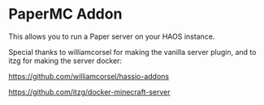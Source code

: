 # PaperMC Addon

This allows you to run a Paper server on your HAOS instance.

Special thanks to williamcorsel for making the vanilla server plugin, and to itzg for making the server docker:

https://github.com/williamcorsel/hassio-addons

https://github.com/itzg/docker-minecraft-server

